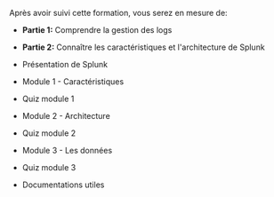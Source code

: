 
Après avoir suivi cette formation, vous serez en mesure de:

- **Partie 1:** Comprendre la gestion des logs

- **Partie 2:** Connaître les caractéristiques et l'architecture de Splunk
- Présentation de Splunk
- Module 1 - Caractéristiques
- Quiz module 1
- Module 2 - Architecture
- Quiz module 2
- Module 3 - Les données
- Quiz module 3
- Documentations utiles
